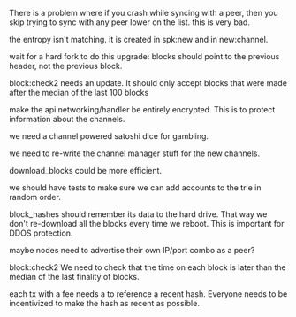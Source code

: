 There is a problem where if you crash while syncing with a peer, then you skip trying to sync with any peer lower on the list. this is very bad.

the entropy isn't matching. it is created in spk:new and in new:channel.


wait for a hard fork to do this upgrade: blocks should point to the previous header, not the previous block. 


block:check2 needs an update. It should only accept blocks that were made after the median of the last 100 blocks



make the api networking/handler be entirely encrypted. This is to protect information about the channels.


we need a channel powered satoshi dice for gambling.

we need to re-write the channel manager stuff for the new channels.

download_blocks could be more efficient.

we should have tests to make sure we can add accounts to the trie in random order.

block_hashes should remember its data to the hard drive. That way we don't re-download all the blocks every time we reboot. This is important for DDOS protection.


maybe nodes need to advertise their own IP/port combo as a peer?


block:check2
We need to check that the time on each block is later than the median of the last finality of blocks.



each tx with a fee needs a to reference a recent hash. Everyone needs to be incentivized to make the hash as recent as possible.